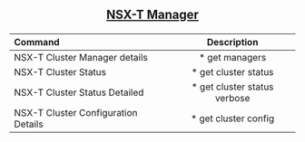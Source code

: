 ## <p align="center"><ins>NSX-T Manager</ins></p>
| Command | Description |
| :--- | :---: |
| NSX-T Cluster Manager details | * get managers |
| NSX-T Cluster Status | * get cluster status |
| NSX-T Cluster Status Detailed | * get cluster status verbose |
| NSX-T Cluster Configuration Details | * get cluster config |